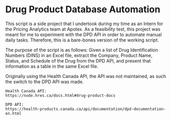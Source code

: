 # Drug Product Database Automation

This script is a side project that I undertook during my time as an Intern for the Pricing Analytics team at Apotex.
As a feasibility test, this project was meant for me to experiment with the DPD API in order to automate manual daily tasks. Therefore, this is a bare-bones version of the working script.

The purpose of the script is as follows:
Given a list of Drug Identification Numbers (DINS) in an Excel file, extract the Company, Product Name, Status, and Schedule of the Drug from the DPD API, and present that information as a table in the same Excel file.

Originally using the Health Canada API, the API was not maintained, as such the switch to the DPD API was made.

```
Health Canada API:
https://node.hres.ca/docs.html#drug-product-docs

DPD API:
https://health-products.canada.ca/api/documentation/dpd-documentation-en.html
```
